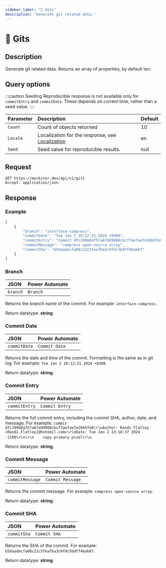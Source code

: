 ```yaml
---
sidebar_label: "📁 Gits"
description: "Generate git related data."
---
```


# 📁 Gits

## Description

Generate git related data. Returns an array of properties, by default ten. 

## Query options

:::caution Seeding
Reproducible response is not available only for `commitEntry` and `commitDate`. These depends on current time, rather than a seed value.
::::

|Parameter|Description|Default|
|---------|:---------|---------|
|`Count`| Count of objects returned | 10 |
|`Locale`| Localization for the response, see [Localization](./../localization) | en |
|`Seed` | Seed value for reproducible results. | null |

## Request

```http title="HTTP"
GET https://mockster.dev/api/v1/gits
Accept: application/json  
```

## Response 

### Example 

```jsx title="JSON"
[
    {
        "branch": "interface-compress",
        "commitDate": "Tue Jan 2 18:12:21 2024 +0300",
        "commitEntry": "commit dfc399b0af57a6fdd9908cbcf7aefae7e26b5fe8\r\nAuthor: Randi Flatley <Randi.Flatley1@hotmail.com>\r\nDate: Tue Jan 2 13:18:37 2024 -1100\r\n\r\n    copy primary pixel\r\n",
        "commitMessage": "compress open-source array",
        "commitSha": "b5daadecfa08c22c5fea7ba3c0fdc5bdff4bab87"
    }
]
```

### Branch

|JSON|Power Automate|
|:---------|:---------|
`branch`|`Branch`

Returns the branch name of the commit. For example: `interface-compress`.

Return datatype: **string**

### Commit Date

|JSON|Power Automate|
|:---------|:---------|
`commitDate`|`Commit Date`

Returns the date and time of the commit. Formatting is the same as in git log. For example: `Tue Jan 2 18:12:21 2024 +0300`.

Return datatype: **string**

### Commit Entry

|JSON|Power Automate|
|:---------|:---------|
`commitEntry`|`Commit Entry`

Returns the full commit entry, including the commit SHA, author, date, and message. For example: `commit dfc399b0af57a6fdd9908cbcf7aefae7e26b5fe8\r\nAuthor: Randi Flatley <Randi.Flatley1@hotmail.com>\r\nDate: Tue Jan 2 13:18:37 2024 -1100\r\n\r\n    copy primary pixel\r\n`.

Return datatype: **string**

### Commit Message

|JSON|Power Automate|
|:---------|:---------|
`commitMessage`|`Commit Message`

Returns the commit message. For example: `compress open-source array`.

Return datatype: **string**

### Commit SHA

|JSON|Power Automate|
|:---------|:---------|
`commitSha`|`Commit SHA`

Returns the SHA of the commit. For example: `b5daadecfa08c22c5fea7ba3c0fdc5bdff4bab87`.

Return datatype: **string**